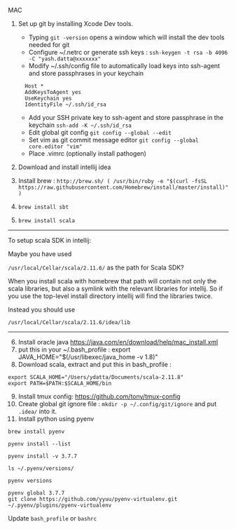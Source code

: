 MAC
1. Set up git by installing Xcode Dev tools.
    - Typing ```git -version``` opens a window which will install the dev tools needed for git
    - Configure ~/.netrc or generate ssh keys :
     ```ssh-keygen -t rsa -b 4096 -C "yash.datta@xxxxxxx"```
    - Modify ~/.ssh/config file to automatically load keys into ssh-agent and store passphrases in your keychain
    ```
      Host *
      AddKeysToAgent yes
      UseKeychain yes
      IdentityFile ~/.ssh/id_rsa
    ```
    - Add your SSH private key to ssh-agent and store passphrase in the keychain
    ```ssh-add -K ~/.ssh/id_rsa```
    - Edit global git config ```git config --global --edit```
    - Set vim as git commit message editor ```git config --global core.editor "vim"```
    - Place .vimrc (optionally install pathogen) 

2. Download and install intellij idea

3. Install brew : ```http://brew.sh/ ( /usr/bin/ruby -e "$(curl -fsSL https://raw.githubusercontent.com/Homebrew/install/master/install)" )```

4. ```brew install sbt```
5. ```brew install scala```
***
To setup scala SDK in intellij:
   
Maybe you have used

```/usr/local/Cellar/scala/2.11.6/```
as the path for Scala SDK?

When you install scala with homebrew that path will contain not only the scala libraries, but also a symlink with the relevant libraries for intellij. So if you use the top-level install directory intellij will find the libraries twice.

Instead you should use

```/usr/local/Cellar/scala/2.11.6/idea/lib```

***

6. Install oracle java https://java.com/en/download/help/mac_install.xml
7. put this in your ~/.bash_profile : export JAVA_HOME="$(/usr/libexec/java_home -v 1.8)"
8. Download scala, extract and put this in bash_profile :
```
export SCALA_HOME="/Users/ydatta/Documents/scala-2.11.8"
export PATH=$PATH:$SCALA_HOME/bin
```
9. Install tmux config: https://github.com/tony/tmux-config 
10. Create global git ignore file : ```mkdir -p ~/.config/git/ignore``` and put ```.idea/``` into it.
11. Install python using pyenv
```
brew install pyenv

pyenv install --list

pyenv install -v 3.7.7

ls ~/.pyenv/versions/

pyenv versions

pyenv global 3.7.7
git clone https://github.com/yyuu/pyenv-virtualenv.git ~/.pyenv/plugins/pyenv-virtualenv
```
Update ```bash_profile``` or ```bashrc```    
